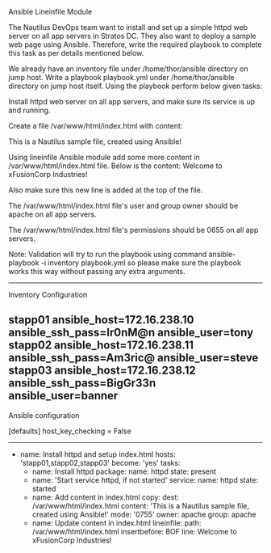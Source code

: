 Ansible Lineinfile Module

 The Nautilus DevOps team want to install and set up a simple httpd web server on all app servers in Stratos DC. They also want to deploy a sample web page using Ansible. Therefore, write the required playbook to complete this task as per details mentioned below.



We already have an inventory file under /home/thor/ansible directory on jump host. Write a playbook playbook.yml under /home/thor/ansible directory on jump host itself. Using the playbook perform below given tasks:

Install httpd web server on all app servers, and make sure its service is up and running.

Create a file /var/www/html/index.html with content:

This is a Nautilus sample file, created using Ansible!

Using lineinfile Ansible module add some more content in /var/www/html/index.html file. Below is the content:
Welcome to xFusionCorp Industries!

Also make sure this new line is added at the top of the file.

The /var/www/html/index.html file's user and group owner should be apache on all app servers.

The /var/www/html/index.html file's permissions should be 0655 on all app servers.

Note: Validation will try to run the playbook using command ansible-playbook -i inventory playbook.yml so please make sure the playbook works this way without passing any extra arguments.

-------

Inventory Configuration


stapp01 ansible_host=172.16.238.10 ansible_ssh_pass=Ir0nM@n ansible_user=tony
stapp02 ansible_host=172.16.238.11 ansible_ssh_pass=Am3ric@ ansible_user=steve
stapp03 ansible_host=172.16.238.12 ansible_ssh_pass=BigGr33n ansible_user=banner
-----
Ansible configuration

[defaults]
host_key_checking = False

------





- name: Install httpd and setup index.html
  hosts: 'stapp01,stapp02,stapp03'
  become: 'yes'
  tasks:
    - name: Install httpd
      package:
        name: httpd
        state: present
    - name: 'Start service httpd, if not started'
      service:
        name: httpd
        state: started
    - name: Add content in index.html
      copy:
        dest: /var/www/html/index.html
        content: 'This is a Nautilus sample file, created using Ansible!'
        mode: '0755'
        owner: apache
        group: apache
    - name: Update content in index.html
      lineinfile:
        path: /var/www/html/index.html
        insertbefore: BOF
        line: Welcome to xFusionCorp Industries!
